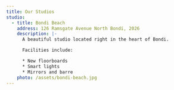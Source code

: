 ```yaml
---
title: Our Studios
studio:
  - title: Bondi Beach
    address: 126 Ramsgate Avenue North Bondi, 2026
    description: |-
      A beautiful studio located right in the heart of Bondi.

      Facilities include:

      * New floorboards
      * Smart lights
      * Mirrors and barre
    photo: /assets/bondi-beach.jpg
---
```

